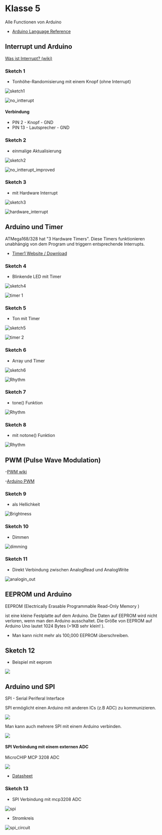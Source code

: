# Klasse 5

Alle Functionen von Arduino
- [Arduino Language Reference](http://arduino.cc/en/Reference/HomePage)

## Interrupt und Arduino

[Was ist Interrupt? (wiki)](http://de.wikipedia.org/wiki/Interrupt)

### Sketch 1

-  Tonhöhe-Randomisierung mit einem Knopf (ohne Interrupt)

![sketch1](img/sk1_diagram.png)

![no_intterupt](img/no_interrupt.png)


#### Verbindung

- PIN 2 - Knopf - GND
- PIN 13 - Lautsprecher - GND

### Sketch 2

- einmalige Aktualisierung

![sketch2](img/sk2_diagram.png)

![no_intterupt_improved](img/no_interrupt_improved.png)

### Sketch 3

- mit Hardware Interrupt

![sketch3](img/sk3_diagram.png)

![hardware_interrupt](img/interrupt.png)

## Arduino und Timer

ATMega168/328 hat "3 Hardware Timers". Diese Timers funktionieren unabhängig von dem Program und triggern entsprechende Interrupts.

- [Timer1 Website / Download](http://playground.arduino.cc/Code/Timer1)

### Sketch 4

- Blinkende LED mit Timer

![sketch4](img/sk4_diagram.png)

![timer 1](img/timer1_1.png)

### Sketch 5

- Ton mit Timer

![sketch5](img/sk5_diagram.png)

![timer 2](img/timer1_2.png)

### Sketch 6

- Array und Timer

![sketch6](img/sk6_diagram.png)

![Rhythm](img/rhythm.png)


### Sketch 7

- tone() Funktion

![Rhythm](img/tone.png)

### Sketch 8

- mit notone() Funktion

![Rhythm](img/noTone.png)


## PWM (Pulse Wave Modulation)

-[PWM wiki](http://de.wikipedia.org/wiki/Pulsweitenmodulation)

-[Arduino PWM](http://arduino.cc/en/Tutorial/PWM)

### Sketch 9

- als Hellichkeit

![Brightness](img/brightness.png)

### Sketch 10

- Dimmen

![dimming](img/dimming.png)

### Sketch 11

- Direkt Verbindung zwischen AnalogRead und AnalogWrite

![analogin_out](img/in_out.png)

## EEPROM und Arduino

EEPROM (Electrically Erasable Programmable Read-Only Memory )

ist eine kleine Festplatte auf dem Arduino. Die Daten auf EEPROM wird nicht verloren, wenn man den Arduino ausschaltet. Die Größe von EEPROM auf Arduino Uno lautet 1024 Bytes (=1KB sehr klein! ).

- Man kann nicht mehr als 100,000 EEPROM überschreiben.

## Sketch 12

- Beispiel mit eeprom

![](img/eeprom.png)


## Arduino und SPI 

SPI - Serial Periferal Interface

SPI ermöglicht einen Arduino mit anderen ICs (z.B ADC) zu kommunizieren.

![](img/spi.png)

Man kann auch mehrere SPI mit einem Arduino verbinden.

![](img/many.png)

#### SPI Verbindung mit einem externen ADC 

MicroCHIP MCP 3208 ADC

![](img/3208.jpg)

- [Datasheet](http://ww1.microchip.com/downloads/en/DeviceDoc/21298e.pdf)

### Sketch 13

- SPI Verbindung mit mcp3208 ADC


![spi](img/spi_adc.png)


- Stromkreis


![spi_circuit](img/spi_adc_circuit.png)



